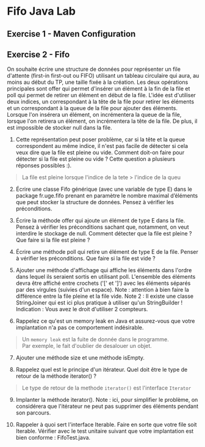 # Fifo Java Lab

Exercise 1 - Maven Configuration
---

Exercise 2 - Fifo
---
On souhaite écrire une structure de données pour représenter un file d'attente (first-in first-out ou FIFO) utilisant un tableau circulaire qui aura, au moins au début du TP, une taille fixée à la création.
Les deux opérations principales sont offer qui permet d'insérer un élément à la fin de la file et poll qui permet de retirer un élément en début de la file.
L'idée est d'utiliser deux indices, un correspondant à la tête de la file pour retirer les éléments et un correspondant à la queue de la file pour ajouter des éléments. Lorsque l'on insérera un élément, on incrémentera la queue de la file, lorsque l'on retirera un élément, on incrémentera la tête de la file.
De plus, il est impossible de stocker null dans la file.

1. Cette représentation peut poser problème, car si la tête et la queue correspondent au même indice, il n'est pas facile de détecter si cela veux dire que la file est pleine ou vide.
Comment doit-on faire pour détecter si la file est pleine ou vide ?
Cette question a plusieurs réponses possibles :).
> La file est pleine lorsque l'indice de la tete > l'indice de la queu

2. Écrire une classe Fifo générique (avec une variable de type E) dans le package fr.uge.fifo prenant en paramètre le nombre maximal d’éléments que peut stocker la structure de données. Pensez à vérifier les préconditions.

3. Écrire la méthode offer qui ajoute un élément de type E dans la file. Pensez à vérifier les préconditions sachant que, notamment, on veut interdire le stockage de null.
Comment détecter que la file est pleine ?
Que faire si la file est pleine ?

4. Écrire une méthode poll qui retire un élément de type E de la file. Penser à vérifier les préconditions.
Que faire si la file est vide ?

5. Ajouter une méthode d'affichage qui affiche les éléments dans l'ordre dans lequel ils seraient sortis en utilisant poll. L'ensemble des éléments devra être affiché entre crochets ('[' et ']') avec les éléments séparés par des virgules (suivies d'un espace).
Note : attention à bien faire la différence entre la file pleine et la file vide.
Note 2 : Il existe une classe StringJoiner qui est ici plus pratique à utiliser qu'un StringBuilder !
Indication : Vous avez le droit d'utiliser 2 compteurs.

6. Rappelez ce qu'est un memory leak en Java et assurez-vous que votre implantation n'a pas ce comportement indésirable.

> Un `memory leak` est la fuite de donnée dans le programme. <br>
> Par exemple, le fait d'oublier de desalouer un objet.
7. Ajouter une méthode size et une méthode isEmpty.

8. Rappelez quel est le principe d'un itérateur.
Quel doit être le type de retour de la méthode iterator() ?
> Le type de retour de la methode `iterator()` est l'interface `Iterator`
9. Implanter la méthode iterator().
Note : ici, pour simplifier le problème, on considérera que l'itérateur ne peut pas supprimer des éléments pendant son parcours.

10. Rappeler à quoi sert l'interface Iterable.
Faire en sorte que votre file soit Iterable.
Vérifier avec le test unitaire suivant que votre implantation est bien conforme : FifoTest.java.